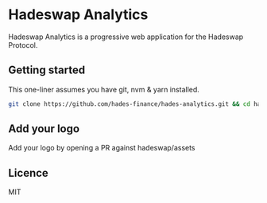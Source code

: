 # Hadeswap Analytics

Hadeswap Analytics is a progressive web application for the Hadeswap Protocol.

## Getting started

This one-liner assumes you have git, nvm & yarn installed.

```sh
git clone https://github.com/hades-finance/hades-analytics.git && cd hades-analytics && nvm use && yarn && yarn dev
```

## Add your logo

Add your logo by opening a PR against hadeswap/assets

## Licence

MIT

